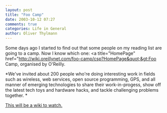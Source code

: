 ```yaml
---
layout: post
title: "Foo Camp"
date: 2003-10-12 07:27
comments: true
categories: Life in General
author: Oliver Thylmann
---
```



Some days ago I started to find out that some people on my reading list are going to a camp. Now I know which one: &lt;a title=&quot;HomePage&quot; href=&quot;http://wiki.oreillynet.com/foo-camp/csp?HomePage&quot;&gt;Foo Camp, organised by O'Reilly.

*We've invited about 200 people who're doing interesting work in fields such as wireless, web services, open source programming, GPS, and all manner of emerging technologies to share their work-in-progess, show off the latest tech toys and hardware hacks, and tackle challenging problems together. *

[This will be a wiki to watch.](http://wiki.oreillynet.com/foo-camp/csp?HomePage)


